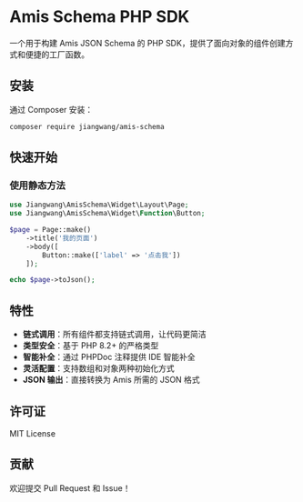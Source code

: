 # Amis Schema PHP SDK

一个用于构建 Amis JSON Schema 的 PHP SDK，提供了面向对象的组件创建方式和便捷的工厂函数。

## 安装

通过 Composer 安装：

```bash
composer require jiangwang/amis-schema
```

## 快速开始

### 使用静态方法

```php
use Jiangwang\AmisSchema\Widget\Layout\Page;
use Jiangwang\AmisSchema\Widget\Function\Button;

$page = Page::make()
    ->title('我的页面')
    ->body([
        Button::make(['label' => '点击我'])
    ]);

echo $page->toJson();
```

## 特性

- **链式调用**：所有组件都支持链式调用，让代码更简洁
- **类型安全**：基于 PHP 8.2+ 的严格类型
- **智能补全**：通过 PHPDoc 注释提供 IDE 智能补全
- **灵活配置**：支持数组和对象两种初始化方式
- **JSON 输出**：直接转换为 Amis 所需的 JSON 格式

## 许可证

MIT License

## 贡献

欢迎提交 Pull Request 和 Issue！
